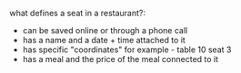 what defines a seat in a restaurant?:

- can be saved online or through a phone call
- has a name and a date + time attached to it
- has specific "coordinates" for example - table 10 seat 3
- has a meal and the price of the meal connected to it
